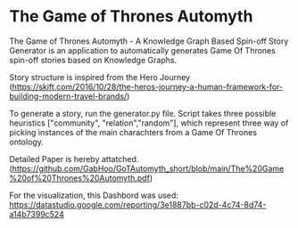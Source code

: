 # The Game of Thrones Automyth 
The Game of Thrones Automyth - A Knowledge Graph Based Spin-off Story Generator is an application to automatically generates Game Of Thrones spin-off stories based on Knowledge Graphs.

Story structure is inspired from the Hero Journey (https://skift.com/2016/10/28/the-heros-journey-a-human-framework-for-building-modern-travel-brands/)

To generate a story, run the generator.py file. 
Script takes three possible heuristics ["community", "relation","random"], which represent three way of picking instances of the main charachters from a Game Of Thrones ontology. 

Detailed Paper is hereby attatched. (https://github.com/GabHoo/GoTAutomyth_short/blob/main/The%20Game%20of%20Thrones%20Automyth.pdf)

For the visualization, this Dashbord was used: https://datastudio.google.com/reporting/3e1887bb-c02d-4c74-8d74-a14b7399c524
